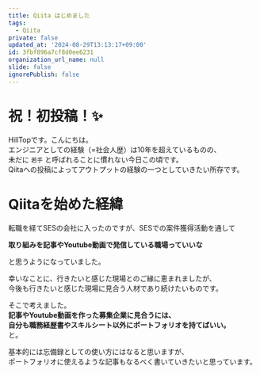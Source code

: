```yaml
---
title: Qiita はじめました
tags:
  - Qiita
private: false
updated_at: '2024-08-29T13:13:17+09:00'
id: 3fbf896a7cf8d0ee6231
organization_url_name: null
slide: false
ignorePublish: false
---
```


# 祝！初投稿！✨

HillTopです。こんにちは。  
エンジニアとしての経験（=社会人歴）は10年を超えているものの、  
未だに `若手` と呼ばれることに慣れない今日この頃です。  
Qiitaへの投稿によってアウトプットの経験の一つとしていきたい所存です。

# Qiitaを始めた経緯

転職を経てSESの会社に入ったのですが、SESでの案件獲得活動を通して

**取り組みを記事やYoutube動画で発信している職場っていいな**

と思うようになっていました。

幸いなことに、行きたいと感じた現場とのご縁に恵まれましたが、  
今後も行きたいと感じた現場に見合う人材であり続けたいものです。

そこで考えました。  
**記事やYoutube動画を作った募集企業に見合うには、  
自分も職務経歴書やスキルシート以外にポートフォリオを持てばいい。**  
と。

基本的には忘備録としての使い方にはなると思いますが、  
ポートフォリオに使えるような記事もなるべく書いていきたいと思っています。
